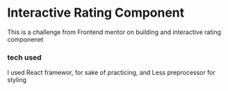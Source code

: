 # Interactive Rating Component

This is a challenge from Frontend mentor on building and interactive rating componenet

### tech used

I used React framewor, for sake of practicing, and Less preprocessor for styling

